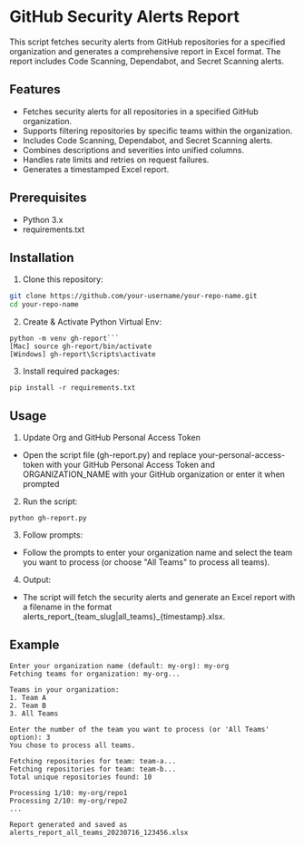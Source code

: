 # GitHub Security Alerts Report

This script fetches security alerts from GitHub repositories for a specified organization and generates a comprehensive report in Excel format. The report includes Code Scanning, Dependabot, and Secret Scanning alerts.

## Features

- Fetches security alerts for all repositories in a specified GitHub organization.
- Supports filtering repositories by specific teams within the organization.
- Includes Code Scanning, Dependabot, and Secret Scanning alerts.
- Combines descriptions and severities into unified columns.
- Handles rate limits and retries on request failures.
- Generates a timestamped Excel report.

## Prerequisites

- Python 3.x
- requirements.txt

## Installation

1. Clone this repository:
```sh
git clone https://github.com/your-username/your-repo-name.git
cd your-repo-name
```
2. Create & Activate Python Virtual Env:
```
python -m venv gh-report```
[Mac] source gh-report/bin/activate
[Windows] gh-report\Scripts\activate
```

3. Install required packages: 
```
pip install -r requirements.txt
```

## Usage

1. Update Org and GitHub Personal Access Token

  - Open the script file (gh-report.py) and replace your-personal-access-token with your GitHub Personal Access Token and ORGANIZATION_NAME with your GitHub organization or enter it when prompted

2. Run the script:
```
python gh-report.py
```  

3. Follow prompts:

  - Follow the prompts to enter your organization name and select the team you want to process (or choose "All Teams" to process all teams). 

4. Output:

  - The script will fetch the security alerts and generate an Excel report with a filename in the format alerts_report_{team_slug|all_teams}_{timestamp}.xlsx.

## Example
```
Enter your organization name (default: my-org): my-org
Fetching teams for organization: my-org...

Teams in your organization:
1. Team A
2. Team B
3. All Teams

Enter the number of the team you want to process (or 'All Teams' option): 3
You chose to process all teams.

Fetching repositories for team: team-a...
Fetching repositories for team: team-b...
Total unique repositories found: 10

Processing 1/10: my-org/repo1
Processing 2/10: my-org/repo2
...

Report generated and saved as alerts_report_all_teams_20230716_123456.xlsx
```
